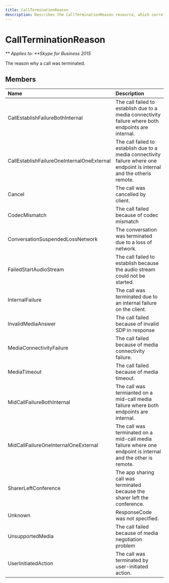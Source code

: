 ```yaml
---
title: CallTerminationReason
description: Describes the CallTerminationReason resource, which correlates to why a call is terminated, and provides a list of the resource's members.
---
```

# CallTerminationReason


_** Applies to: **Skype for Business 2015_

The reason why a call was terminated.
            
## Members



|**Name**|**Description**|
|:-----|:-----|
|CallEstablishFailureBothInternal|The call failed to establish due to a media connectivity failure where both endpoints are internal.|
|CallEstablishFailureOneInternalOneExternal|The call failed to establish due to a media connectivity failure where one endpoint is internal and the otheris remote.|
|Cancel|The call was cancelled by client.|
|CodecMismatch|The call failed because of codec mismatch|
|ConversationSuspendedLossNetwork|The conversation was terminated due to a loss of network.|
|FailedStartAudioStream|The call failed to establish because the audio stream could not be started.|
|InternalFailure|The call was terminated due to an internal failure on the client.|
|InvalidMediaAnswer|The call failed because of invalid SDP in response|
|MediaConnectivityFailure|The call failed because of media connectivity failure.|
|MediaTimeout|The call failed because of media timeout.|
|MidCallFailureBothInternal|The call was termianted on a mid-call media failure where both endpoints are internal.|
|MidCallFailureOneInternalOneExternal|The call was terminated on a mid-call media failure where one endpoint is internal and the other is remote.|
|SharerLeftConference|The app sharing call was terminated because the sharer left the conference.|
|Unknown|ResponseCode was not specified.|
|UnsupportedMedia|The call failed because of media negotiation problem|
|UserInitiatedAction|The call was terminated by user-initiated action.|
